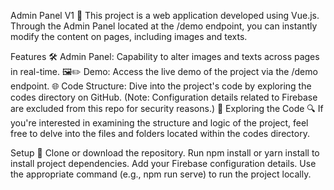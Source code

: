 Admin Panel V1 🚀
This project is a web application developed using Vue.js. Through the Admin Panel located at the /demo endpoint, you can instantly modify the content on pages, including images and texts.

Features 🛠
Admin Panel: Capability to alter images and texts across pages in real-time. 🖼✏️
Demo: Access the live demo of the project via the /demo endpoint. 🌐
Code Structure: Dive into the project's code by exploring the codes directory on GitHub. (Note: Configuration details related to Firebase are excluded from this repo for security reasons.) 📁
Exploring the Code 🔍
If you're interested in examining the structure and logic of the project, feel free to delve into the files and folders located within the codes directory.

Setup 🚧
Clone or download the repository.
Run npm install or yarn install to install project dependencies.
Add your Firebase configuration details.
Use the appropriate command (e.g., npm run serve) to run the project locally.
